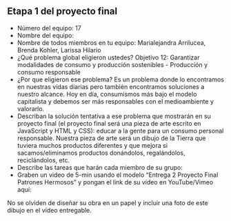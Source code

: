 ## Etapa 1 del proyecto final

- Número del equipo: 17
- Nombre del equipo:
- Nombre de todos miembros en tu equipo: Marialejandra Arrilucea, Brenda Kohler, Larissa Hilario
- ¿Qué problema global eligieron ustedes? Objetivo 12: Garantizar modalidades de consumo y producción sostenibles - Producción y consumo responsable
- ¿Por que eligieron ese problema? Es un problema donde lo encontramos en nuestras vidas diarias pero también encontramos soluciones a nuestro alcance. Hoy en día, consumismos más bajo el modelo capitalista y debemos ser más responsables con el medioambiente y valorarlo.
- Describan la solución tentativa a ese problema que mostrarán en su proyecto final (el proyecto final será una pieza de arte escrito en JavaScript y HTML y CSS): educar a la gente para un consumo personal responsable. Nuestra pieza de arte será un dibujo de la Tierra que tuviera muchos productos diferentes y que mejora si  sacamos/eliminamos productos donándolos, regalándolos, reciclándolos, etc. 
- Describe las tareas que harán cada miembro de su grupo: 
- Graben un video de 5-min usando el modelo “Entrega 2 Proyecto Final Patrones Hermosos” y pongan el link de su vídeo en YouTube/Vimeo aquí:

No se olviden de diseñar su obra en un papel y incluir una foto de este dibujo en el vídeo entregable.
